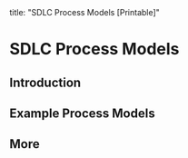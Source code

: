 <frontmatter>
title: "SDLC Process Models [Printable]"
</frontmatter>

<link rel="stylesheet" href="{{baseUrl}}/css/textbook.css">
<link rel="stylesheet" href="{{baseUrl}}/css/print.css">

<div class="website-content">

<div id="main">

# SDLC Process Models

## Introduction

<include src="introduction/what/unit-inParent-asFlat-print.md" boilerplate />
<include src="introduction/sequentialModels/unit-inParent-asFlat-print.md" boilerplate />
<include src="introduction/iterativeModels/unit-inParent-asFlat-print.md" boilerplate />
<include src="introduction/agileModels/unit-inParent-asFlat-print.md" boilerplate />

## Example Process Models

<include src="exampleProcessModels/xp/unit-inParent-asFlat-print.md" boilerplate />
<include src="exampleProcessModels/scrum/unit-inParent-asFlat-print.md" boilerplate />
<include src="exampleProcessModels/unifiedProcess/unit-inParent-asFlat-print.md" boilerplate />

## More

<include src="more/cmmi/unit-inParent-asFlat-print.md" boilerplate />

</div>

</div>
